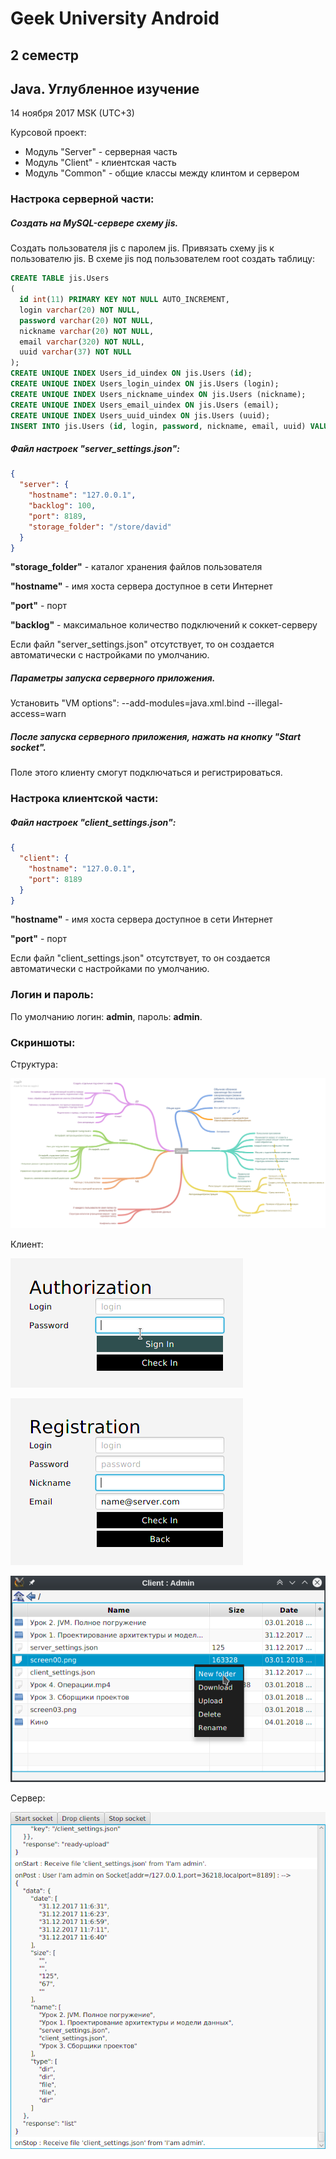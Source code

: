 # Geek University Android 
## 2 семестр
## Java. Углубленное изучение
14 ноября 2017 MSK (UTC+3)

Курсовой проект:
- Модуль "Server" - серверная часть 
- Модуль "Client" - клиентская часть
- Модуль "Common" - общие классы между клинтом и сервером

### Настрока серверной части:

##### Создать на MySQL-сервере схему jis.
Создать пользователя jis с паролем jis. Привязать схему jis к пользователю jis.
В схеме jis под пользователем root создать таблицу:

```sql
CREATE TABLE jis.Users
(
  id int(11) PRIMARY KEY NOT NULL AUTO_INCREMENT,
  login varchar(20) NOT NULL,
  password varchar(20) NOT NULL,
  nickname varchar(20) NOT NULL,
  email varchar(320) NOT NULL,
  uuid varchar(37) NOT NULL
);
CREATE UNIQUE INDEX Users_id_uindex ON jis.Users (id);
CREATE UNIQUE INDEX Users_login_uindex ON jis.Users (login);
CREATE UNIQUE INDEX Users_nickname_uindex ON jis.Users (nickname);
CREATE UNIQUE INDEX Users_email_uindex ON jis.Users (email);
CREATE UNIQUE INDEX Users_uuid_uindex ON jis.Users (uuid);
INSERT INTO jis.Users (id, login, password, nickname, email, uuid) VALUES (1, 'admin', 'admin', 'Admin', 'gDavidLevy@gmail.com', '1000');
```

##### Файл настроек "server_settings.json":
```json
{
  "server": {
    "hostname": "127.0.0.1",
    "backlog": 100,
    "port": 8189,
    "storage_folder": "/store/david"  
  }
}
```
**"storage_folder"** - каталог хранения файлов пользователя

**"hostname"** - имя хоста сервера доступное в сети Интернет

**"port"** - порт

**"backlog"** - максимальное количество подключений к соккет-серверу 

Если файл "server_settings.json" отсутствует, то он создается автоматически с настройками по умолчанию.

##### Параметры запуска серверного приложения.

Установить "VM options": --add-modules=java.xml.bind --illegal-access=warn

##### После запуска серверного приложения, нажать на кнопку "Start socket". 
Поле этого клиенту смогут подключаться и регистрироваться.

### Настрока клиентской части:

##### Файл настроек "сlient_settings.json":
```json
{
  "client": {
    "hostname": "127.0.0.1",
    "port": 8189
  }
}
```
**"hostname"** - имя хоста сервера доступное в сети Интернет

**"port"** - порт

Если файл "сlient_settings.json" отсутствует, то он создается автоматически с настройками по умолчанию.

### Логин и пароль:
По умолчанию логин: **admin**, пароль: **admin**.

### Скриншоты:

Структура:

![Alt text](screen00.png)

Клиент:

![Alt text](screen01.png)

![Alt text](screen02.png)

![Alt text](screen03.png)

Сервер:

![Alt text](screen04.png)

